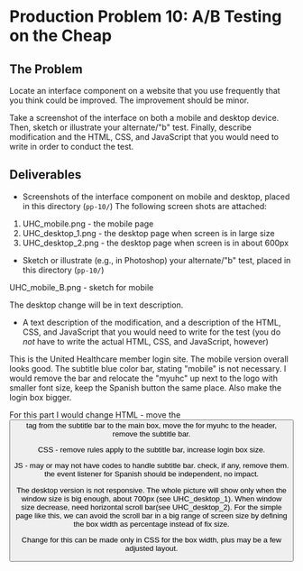 # Production Problem 10: A/B Testing on the Cheap

## The Problem

Locate an interface component on a website that you use frequently that you think could be improved. The improvement should be minor.

Take a screenshot of the interface on both a mobile and desktop device. Then, sketch or illustrate your alternate/"b" test. Finally, describe modification and the HTML, CSS, and JavaScript that you would need to write in order to conduct the test.

## Deliverables

* Screenshots of the interface component on mobile and desktop, placed in this directory (`pp-10/`)
The following screen shots are attached:

1. UHC_mobile.png     - the mobile page
2. UHC_desktop_1.png  - the desktop page when screen is in large size
3. UHC_desktop_2.png  - the desktop page when screen is in about 600px

* Sketch or illustrate (e.g., in Photoshop) your alternate/"b" test, placed in this directory (`pp-10/`)

UHC_mobile_B.png  -  sketch for mobile

The desktop change will be in text description.

* A text description of the modification, and a description of the HTML, CSS, and JavaScript that you would need to write for the test (you do *not* have to write the actual HTML, CSS, and JavaScript, however)

This is the United Healthcare member login site. The mobile version overall looks good. The subtitle blue color bar, stating "mobile" is not necessary. I would remove the bar and relocate the "myuhc" up next to the logo with smaller font size, keep the Spanish button the same place. Also make the login box bigger.

For this part I would change 
HTML - move the <button> tag from the subtitle bar to the main box, move the <h> for myuhc to the header, remove the subtitle bar.

CSS - remove rules apply to the subtitle bar, increase login box size.

JS - may or may not have codes to handle subtitle bar. check, if any, remove them. the event listener for Spanish should be independent, no impact.

The desktop version is not responsive. The whole picture will show only when the window size is big enough, about 700px (see UHC_desktop_1). When window size decrease, need horizontal scroll bar(see UHC_desktop_2). For the simple page like this, we can avoid the scroll bar in a big range of screen size by defining the box width as percentage instead of fix size.

Change for this can be made only in CSS for the box width, plus may be a few adjusted layout.